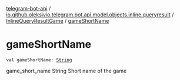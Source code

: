 [telegram-bot-api](../../index.md) / [io.github.oleksivio.telegram.bot.api.model.objects.inline.queryresult](../index.md) / [InlineQueryResultGame](index.md) / [gameShortName](./game-short-name.md)

# gameShortName

`val gameShortName: `[`String`](https://kotlinlang.org/api/latest/jvm/stdlib/kotlin/-string/index.html)

game_short_name String Short name of the game

